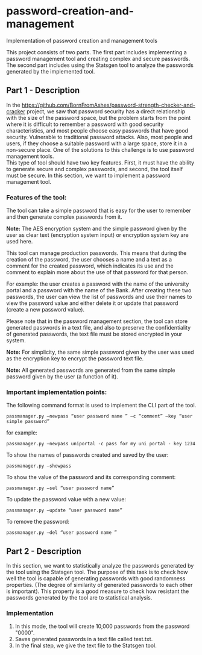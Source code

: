 # password-creation-and-management
Implementation of password creation and management tools

This project consists of two parts.
The first part includes implementing a password management tool and creating complex and secure passwords.
The second part includes using the Statsgen tool to analyze the passwords generated by the implemented tool.

## Part 1 - Description
In the https://github.com/BornFromAshes/password-strength-checker-and-cracker project, we saw that password security has a direct relationship with the size of the password space, but the problem starts from the point where it is difficult to remember a password with good security characteristics, and most people choose easy passwords that have good security. Vulnerable to traditional password attacks. Also, most people and users, if they choose a suitable password with a large space, store it in a non-secure place. One of the solutions to this challenge is to use password management tools.  
This type of tool should have two key features. First, it must have the ability to generate secure and complex passwords, and second, the tool itself must be secure.
In this section, we want to implement a password management tool.

### Features of the tool:
The tool can take a simple password that is easy for the user to remember and then generate complex passwords from it.

**Note:** The AES encryption system  and the simple password given by the user as clear text (encryption system input) or encryption system key are used here.

This tool can manage production passwords. This means that during the creation of the password, the user chooses a name and a text as a comment for the created password, which indicates its use and the comment to explain more about the use of that password for that person.

For example: the user creates a password with the name of the university portal and a password with the name of the Bank.
After creating these two passwords, the user can view the list of passwords and use their names to view the password value and either delete it or update that password (create a new password value).

Please note that in the password management section, the tool can store generated passwords in a text file, and also to preserve the confidentiality of generated passwords, the text file must be stored encrypted in your system.

**Note:** For simplicity, the same simple password given by the user was used as the encryption key to encrypt the password text file.

**Note:** All generated passwords are generated from the same simple password given by the user (a function of it).

### Important implementation points:
The following command format is used to implement the CLI part of the tool.
```
passmanager.py –newpass “user password name ” –c “comment” –key “user simple password”
```
for example:
```
passmanager.py –newpass uniportal -c pass for my uni portal - key 1234
```
To show the names of passwords created and saved by the user:
```
passmanager.py –showpass
```
To show the value of the password and its corresponding comment:
```
passmanager.py –sel “user password name”
```
To update the password value with a new value:
```
passmanager.py –update “user password name”
```
To remove the password:
```
passmanager.py –del “user password name ”
```

## Part 2 - Description
In this section, we want to statistically analyze the passwords generated by the tool using the Statsgen tool. The purpose of this task is to check how well the tool is capable of generating passwords with good randomness properties. (The degree of similarity of generated passwords to each other is important). This property is a good measure to check how resistant the passwords generated by the tool are to statistical analysis.

### Implementation
1. In this mode, the tool will create 10,000 passwords from the password "0000".
2. Saves generated passwords in a text file called test.txt.
3. In the final step, we give the text file to the Statsgen tool.






